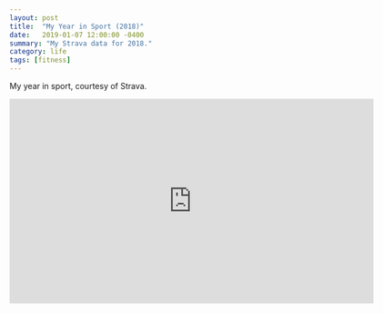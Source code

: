 ```yaml
---
layout: post
title:  "My Year in Sport (2018)"
date:   2019-01-07 12:00:00 -0400
summary: "My Strava data for 2018."
category: life
tags: [fitness]
---
```

My year in sport, courtesy of Strava.

<iframe id="ytplayer" type="text/html" width="640" height="360"
  src="https://www.youtube.com/embed/e6uONHkXfUw?autoplay=1&origin={{site.url}}"
  frameborder="0"></iframe>
